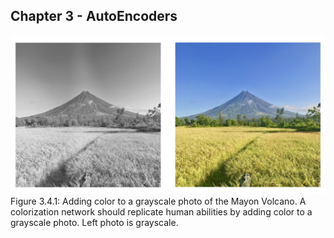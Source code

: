 
## Chapter 3 - AutoEncoders

![Figure 3.4.1](images/gray_color_mayon.png)
Figure 3.4.1: Adding color to a grayscale photo of the Mayon Volcano. A colorization network should replicate human abilities by adding color to a grayscale photo. Left photo is grayscale. 
